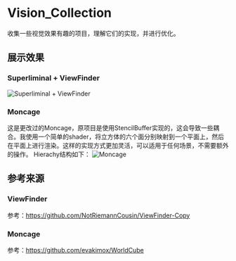 # Vision_Collection
收集一些视觉效果有趣的项目，理解它们的实现，并进行优化。

## 展示效果
### Superliminal + ViewFinder
![Superliminal + ViewFinder](./src/viewfinderAndSuperliminal.gif)

### Moncage
这是更改过的Moncage，原项目是使用StencilBuffer实现的，这会导致一些耦合。我使用一个简单的shader，将立方体的六个面分别映射到一个平面上，然后在平面上进行渲染。这样的实现方式更加灵活，可以适用于任何场景，不需要额外的操作。
Hierachy结构如下：
![Moncage](./src/moncage_structure.png)



## 参考来源
### ViewFinder
参考：https://github.com/NotRiemannCousin/ViewFinder-Copy
### Moncage
参考：https://github.com/evakimox/WorldCube
